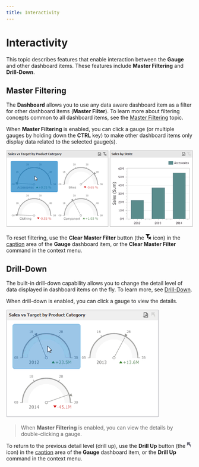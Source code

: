 ```yaml
---
title: Interactivity
---
```

# Interactivity
This topic describes features that enable interaction between the **Gauge** and other dashboard items. These features include **Master Filtering** and **Drill-Down**.

## Master Filtering
The **Dashboard** allows you to use any data aware dashboard item as a filter for other dashboard items (**Master Filter**). To learn more about filtering concepts common to all dashboard items, see the [Master Filtering](../../data-presentation/master-filtering.md) topic.

When **Master Filtering** is enabled, you can click a gauge (or multiple gauges by holding down the **CTRL** key) to make other dashboard items only display data related to the selected gauge(s).

![Anim_Gauges_MasterFilter](../../../../images/img19998.gif)

To reset filtering, use the **Clear Master Filter** button (the ![DataShaping_Interactivity_ClearSelection](../../../../images/img19686.png) icon) in the [caption](../../data-presentation/dashboard-layout.md) area of the **Gauge** dashboard item, or the **Clear Master Filter** command in the context menu.

## Drill-Down
The built-in drill-down capability allows you to change the detail level of data displayed in dashboard items on the fly. To learn more, see [Drill-Down](../../data-presentation/drill-down.md).

When drill-down is enabled, you can click a gauge to view the details.

![Anim_Gauges_DrillDown](../../../../images/img19997.gif)

> When **Master Filtering** is enabled, you can view the details by double-clicking a gauge.

To return to the previous detail level (drill up), use the **Drill Up** button (the ![DrillDown_DrillUpArrow](../../../../images/img18627.png) icon) in the [caption](../../data-presentation/dashboard-layout.md) area of the **Gauge** dashboard item, or the **Drill Up** command in the context menu.